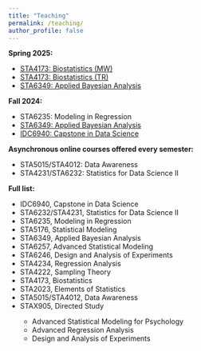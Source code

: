 ```yaml
---
title: "Teaching"
permalink: /teaching/
author_profile: false
---
```


<b>Spring 2025:</b>

<ul>
  <li><a href="https://samanthaseals.github.io/STA4173Sp25MW/">STA4173: Biostatistics (MW)</a></li>
  <li><a href="https://samanthaseals.github.io/STA4173Sp25TR/">STA4173: Biostatistics (TR)</a></li>
  <li><a href="https://samanthaseals.github.io/STA6349Sp25/">STA6349: Applied Bayesian Analysis</a></li>
</ul>

<b>Fall 2024:</b>

<ul>
  <li>STA6235: Modeling in Regression</li>
  <li><a href="https://samanthaseals.github.io/STA6349Fa24/">STA6349: Applied Bayesian Analysis</a></li>
  <li><a href="https://capstone4ds.github.io/project.html">IDC6940: Capstone in Data Science</a></li>
</ul>

<b>Asynchronous online courses offered every semester:</b>

<ul>
  <li>STA5015/STA4012: Data Awareness</li>
  <li>STA4231/STA6232: Statistics for Data Science II</li>
</ul>


<b>Full list:</b>

<ul>
<li>IDC6940, Capstone in Data Science</li>
<li>STA6232/STA4231, Statistics for Data Science II</li>
<li>STA6235, Modeling in Regression</li>
<li>STA5176, Statistical Modeling</li>
<li>STA6349, Applied Bayesian Analysis</li>
<li>STA6257, Advanced Statistical Modeling</li>
<li>STA6246, Design and Analysis of Experiments</li>
<li>STA4234, Regression Analysis</li>
<li>STA4222, Sampling Theory</li>
<li>STA4173, Biostatistics</li>
<li>STA2023, Elements of Statistics</li>
<li>STA5015/STA4012, Data Awareness</li>
<li>STAX905, Directed Study</li>
<ul>
<li>Advanced Statistical Modeling for Psychology</li>
<li>Advanced Regression Analysis</li>
<li>Design and Analysis of Experiments</li>
</ul>





